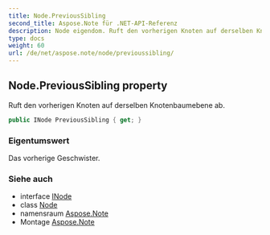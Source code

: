```yaml
---
title: Node.PreviousSibling
second_title: Aspose.Note für .NET-API-Referenz
description: Node eigendom. Ruft den vorherigen Knoten auf derselben Knotenbaumebene ab.
type: docs
weight: 60
url: /de/net/aspose.note/node/previoussibling/
---
```

## Node.PreviousSibling property

Ruft den vorherigen Knoten auf derselben Knotenbaumebene ab.

```csharp
public INode PreviousSibling { get; }
```

### Eigentumswert

Das vorherige Geschwister.

### Siehe auch

* interface [INode](../../inode/)
* class [Node](../)
* namensraum [Aspose.Note](../../node/)
* Montage [Aspose.Note](../../../)


